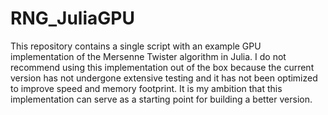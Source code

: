 # RNG_JuliaGPU

This repository contains a single script with an example GPU implementation of the Mersenne Twister algorithm in Julia. I do not recommend using this implementation out of the box because the current version has not undergone extensive testing and it has not been optimized to improve speed and memory footprint. It is my ambition that this implementation can serve as a starting point for building a better version.
